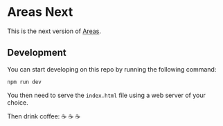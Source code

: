 # Areas Next

This is the next version of [Areas](https://github.com/bimdata/areas).

## Development

You can start developing on this repo by running the following command:

```bash
npm run dev
```

You then need to serve the `index.html` file using a web server of your choice.

Then drink coffee: :coffee: :coffee: :coffee:
